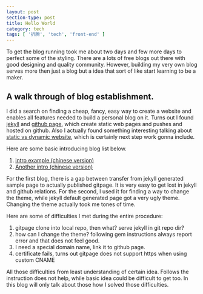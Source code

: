 ```yaml
---
layout: post
section-type: post
title: Hello World
category: tech
tags: [ '折腾', 'tech', 'front-end' ]
---
```



To get the blog running took me about two days and few more days to perfect some of the styling. There are a lots of free blogs out there with good designing and quality community. However, building my very own blog serves more then just a blog but a idea that sort of like start learning to be a maker. 

## A walk through of blog establishment. 
I did a search on finding a cheap, fancy, easy way to create a website and enables all features needed to build a personal blog on it. Turns out I found [jekyll](https://jekyllrb.com) and [github page](https://pages.github.com), which create static web pages and pushes and hosted on github. Also I actually found something interesting talking about [static vs dynamic website](http://nilclass.com/courses/what-is-a-static-website/#1), which is certainly next step work gonna include.

Here are some basic introducing blog list below. 

1. [intro example (chinese version)](http://pizida.com/technology/2016/03/03/use-jekyll-create-blog-on-github/)
2. [Another intro (chinese version)](http://xjliao.me/2013/03/19/jekyll-github.html)

For the first blog, there is a gap between transfer from jekyll generated sample page to actually published gitpage. It is very easy to get lost in jekyll and github relations. For the second, I used it for finding a way to change the theme, while jekyll default generated page got a very ugly theme. Changing the theme actually took me tones of time.

Here are some of difficulties I met during the entire procedure:

1. gitpage clone into local repo, then what? serve jekyll in git repo dir?
2. how can I change the theme? following gem instructions always report error and that does not feel good.
3. I need a special domain name, link it to github page.
4. certificate fails, turns out gitpage does not support https when using custom CNAME

All those difficulties from least understanding of certain idea. Follows the instruction does not help, while basic idea could be difficult to get too. In this blog will only talk about those how I solved those difficulties.


